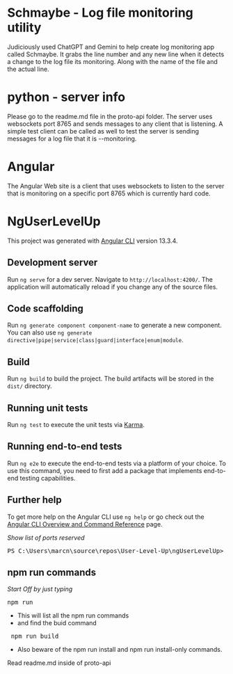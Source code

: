 # Schmaybe - Log file monitoring utility

Judiciously used ChatGPT and Gemini to help create log monitoring app called Schmaybe.  It grabs the line number and any new line when it detects a change to the log file its monitoring.  Along with the name of the file and the actual line.

# python - server info

Please go to the readme.md file in the proto-api folder.  The server uses websockets port 8765 and sends messages to any client that is listening.   A simple test client can be called as well to test the server is sending messages for a log file that it is --monitoring.

# Angular

The Angular Web site is a client that uses websockets to listen to the server that is monitoring on a specific port 8765 which is currently hard code.

# NgUserLevelUp

This project was generated with [Angular CLI](https://github.com/angular/angular-cli) version 13.3.4.

## Development server

Run `ng serve` for a dev server. Navigate to `http://localhost:4200/`. The application will automatically reload if you change any of the source files.

## Code scaffolding

Run `ng generate component component-name` to generate a new component. You can also use `ng generate directive|pipe|service|class|guard|interface|enum|module`.

## Build

Run `ng build` to build the project. The build artifacts will be stored in the `dist/` directory.

## Running unit tests

Run `ng test` to execute the unit tests via [Karma](https://karma-runner.github.io).

## Running end-to-end tests

Run `ng e2e` to execute the end-to-end tests via a platform of your choice. To use this command, you need to first add a package that implements end-to-end testing capabilities.

## Further help

To get more help on the Angular CLI use `ng help` or go check out the [Angular CLI Overview and Command Reference](https://angular.io/cli) page.

*Show list of ports reserved*

<pre>PS C:\Users\marcn\source\repos\User-Level-Up\ngUserLevelUp> netsh interface ipv4 show excludedportrange protocol=tcp</pre>

## npm run commands

*Start Off by just typing*

<pre>npm run</pre>

* This will list all the npm run commands
* and find the buid command

<pre> npm run build</pre>

* Also beware of the npm run install and npm run install-only commands.

  
 Read readme.md inside of proto-api


